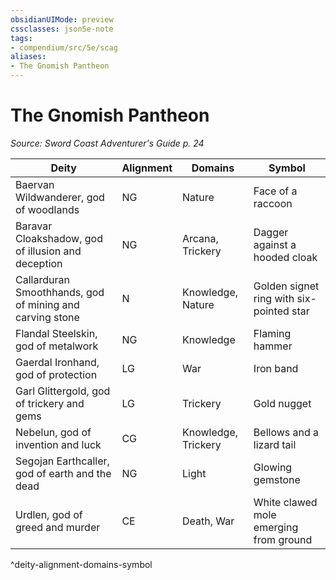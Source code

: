 ```yaml
---
obsidianUIMode: preview
cssclasses: json5e-note
tags:
- compendium/src/5e/scag
aliases:
- The Gnomish Pantheon
---
```

# The Gnomish Pantheon
*Source: Sword Coast Adventurer's Guide p. 24* 

| Deity | Alignment | Domains | Symbol |
|-------|-----------|---------|--------|
| Baervan Wildwanderer, god of woodlands | NG | Nature | Face of a raccoon |
| Baravar Cloakshadow, god of illusion and deception | NG | Arcana, Trickery | Dagger against a hooded cloak |
| Callarduran Smoothhands, god of mining and carving stone | N | Knowledge, Nature | Golden signet ring with six-pointed star |
| Flandal Steelskin, god of metalwork | NG | Knowledge | Flaming hammer |
| Gaerdal Ironhand, god of protection | LG | War | Iron band |
| Garl Glittergold, god of trickery and gems | LG | Trickery | Gold nugget |
| Nebelun, god of invention and luck | CG | Knowledge, Trickery | Bellows and a lizard tail |
| Segojan Earthcaller, god of earth and the dead | NG | Light | Glowing gemstone |
| Urdlen, god of greed and murder | CE | Death, War | White clawed mole emerging from ground |
^deity-alignment-domains-symbol